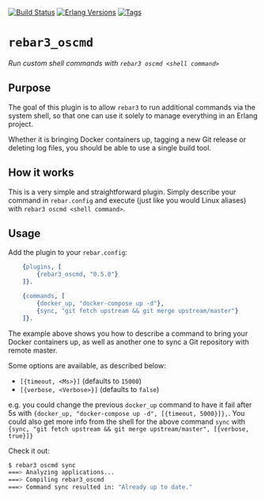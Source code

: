 [![Build Status][gh-actions-badge]][gh-actions]
[![Erlang Versions][erlang-badge]][versions]
[![Tags][github-tags-badge]][github-tags]

# `rebar3_oscmd`

*Run custom shell commands with `rebar3 oscmd <shell command>`*

## Purpose

The goal of this plugin is to allow `rebar3` to run additional commands via the system shell, so
that one can use it solely to manage everything in an Erlang project.

Whether it is bringing Docker containers up, tagging a new Git release or
deleting log files, you should be able to use a single build tool.

## How it works

This is a very simple and straightforward plugin. Simply describe your
command in `rebar.config` and execute (just like you would Linux aliases)
with `rebar3 oscmd <shell command>`.

## Usage

Add the plugin to your `rebar.config`:

```erlang
    {plugins, [
        {rebar3_oscmd, "0.5.0"}
    ]}.

    {commands, [
        {docker_up, "docker-compose up -d"},
        {sync, "git fetch upstream && git merge upstream/master"}
    ]}.
```

The example above shows you how to describe a command to bring your
Docker containers up, as well as another one to sync a Git repository
with remote master.

Some options are available, as described below:

* `[{timeout, <Ms>}]` (defaults to `15000`)
* `[{verbose, <Verbose>}]` (defaults to `false`)

e.g. you could change the previous `docker_up` command to have it fail
after 5s with `{docker_up, "docker-compose up -d", [{timeout, 5000}]},`.
You could also get more info from the shell for the above command
`sync` with
`{sync, "git fetch upstream && git merge upstream/master", [{verbose, true}]}`

Check it out:

```bash
$ rebar3 oscmd sync
===> Analyzing applications...
===> Compiling rebar3_oscmd
===> Command sync resulted in: "Already up to date."
```

[//]: ---Named-Links---

[logo]: priv/images/logo.png
[logo-large]: priv/images/logo-large.png
[gh-actions-badge]: https://github.com/erlsci/rebar3_oscmd/workflows/ci%2Fcd/badge.svg
[gh-actions]: https://github.com/erlsci/rebar3_oscmd/actions
[erlang-badge]: https://img.shields.io/badge/erlang-21%20to%2025-blue.svg
[versions]: https://github.com/erlsci/rebar3_oscmd/blob/main/rebar.config
[github-tags]: https://github.com/erlsci/rebar3_oscmd/tags
[github-tags-badge]: https://img.shields.io/github/tag/erlsci/rebar3_oscmd.svg

